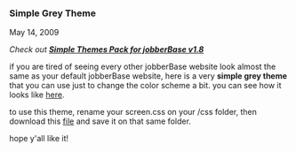 ### Simple Grey Theme

May 14, 2009

_Check out [__Simple Themes Pack for jobberBase v1.8__](http://www.redjumpsuit.net/2009/11/10/simple-themes-pack-for-jobberbase-v1-8/)_

if you are tired of seeing every other jobberBase website look almost the same as your default jobberBase website, here is a very __simple grey theme__ that you can use just to change the color scheme a bit. you can see how it looks like <a href="http://www.redjump.co.cc/jobberbase/" target="_blank">here</a>.

to use this theme, rename your screen.css on your /css folder, then download this <a href="http://www.redjump.co.cc/jobberbase/css/screen.css" target="_blank">file</a> and save it on that same folder.

hope y'all like it!
